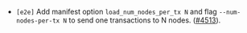 - `[e2e]` Add manifest option `load_num_nodes_per_tx N` and flag `--num-nodes-per-tx N` to send one transactions to N nodes.
([#4513](https://github.com/depinnetwork/por-consensus/pull/4513)).